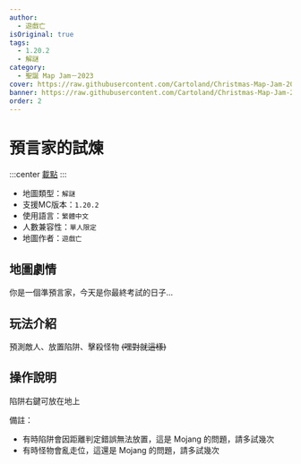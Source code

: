 ```yaml
---
author:
  - 遊戲亡
isOriginal: true
tags:
  - 1.20.2
  - 解謎
category:
  - 聖誕 Map Jam－2023
cover: https://raw.githubusercontent.com/Cartoland/Christmas-Map-Jam-2023/main/maps/%E9%A0%90%E8%A8%80%E5%AE%B6%E7%9A%84%E8%A9%A6%E7%85%89/files/title.png
banner: https://raw.githubusercontent.com/Cartoland/Christmas-Map-Jam-2023/main/maps/%E9%A0%90%E8%A8%80%E5%AE%B6%E7%9A%84%E8%A9%A6%E7%85%89/files/title.png
order: 2
---
```


# 預言家的試煉

:::center
[載點](https://drive.google.com/file/d/1V983mdhLiybQmboIkVY_OhmV_TWql0DJ)
:::

- 地圖類型：`解謎`
- 支援MC版本：`1.20.2`
- 使用語言：`繁體中文`
- 人數兼容性：`單人限定`
- 地圖作者：`遊戲亡`

## 地圖劇情

你是一個準預言家，今天是你最終考試的日子...

## 玩法介紹

預測敵人、放置陷阱、擊殺怪物 ~~(嘿對就這樣)~~

## 操作說明

陷阱右鍵可放在地上

備註：
- 有時陷阱會因距離判定錯誤無法放置，這是 Mojang 的問題，請多試幾次
- 有時怪物會亂走位，這還是 Mojang 的問題，請多試幾次
